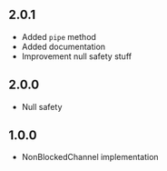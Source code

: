## 2.0.1

+ Added `pipe` method
+ Added documentation
+ Improvement null safety stuff

## 2.0.0

+ Null safety

## 1.0.0

+ NonBlockedChannel implementation

